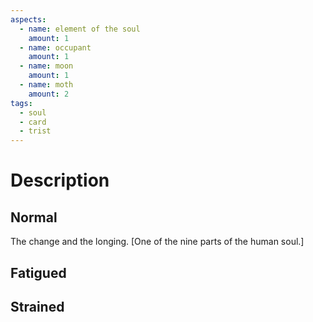 ```yaml
---
aspects:
  - name: element of the soul
    amount: 1
  - name: occupant
    amount: 1
  - name: moon
    amount: 1
  - name: moth
    amount: 2
tags:
  - soul
  - card
  - trist
---
```



# Description

## Normal
The change and the longing. [One of the nine parts of the human soul.]
## Fatigued
## Strained
